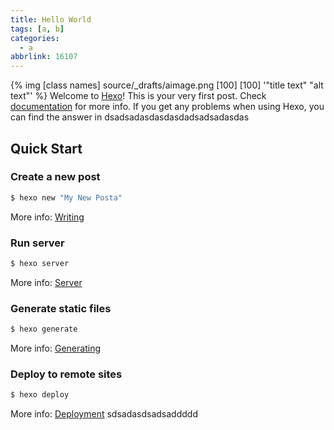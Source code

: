 ```yaml
---
title: Hello World
tags: [a, b]
categories:
  - a
abbrlink: 16107
---
```

{% img [class names] source/_drafts/aimage.png [100] [100] '"title text" "alt text"' %}
Welcome to [Hexo](https://hexo.io/)! This is your very first post. Check [documentation](https://hexo.io/docs/) for more info. If you get any problems when using Hexo, you can find the answer in dsadsadasdasdasdadsadsadasdas

## Quick Start

### Create a new post

``` bash
$ hexo new "My New Posta"
```

More info: [Writing](https://hexo.io/docs/writing.html)

### Run server

``` bash
$ hexo server
```

More info: [Server](https://hexo.io/docs/server.html)

### Generate static files

``` bash
$ hexo generate
```

More info: [Generating](https://hexo.io/docs/generating.html)

### Deploy to remote sites

``` bash
$ hexo deploy
```

More info: [Deployment](https://hexo.io/docs/one-command-deployment.html)
sdsadasdsadsaddddd
